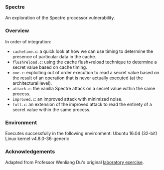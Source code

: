 ### Spectre 

An exploration of the Spectre processor vulnerability. 

### Overview

In order of integration: 

- `cachetime.c`: a quick look at how we can use timing to determine the presence of particular data in the cache. 
- `flushreload.c`: using the cache flush+reload technique to determine a secret value based on cache timing. 
- `ooe.c`: exploiting out of order execution to read a secret value based on the result of an operation that is never actually executed (at the architectural level).
- `attack.c`: the vanilla Spectre attack on a secret value within the same process. 
- `improved.c`: an improved attack with minimized noise. 
- `full.c`: an extension of the improved attack to read the entirety of a secret value within the same process.

### Environment

Executes successfully in the following environment: Ubuntu 16.04 (32-bit) Linux kernel v4.8.0-36-generic 

### Acknowledgements

Adapted from Professor Wenliang Du's original [laboratory exercise](http://www.cis.syr.edu/~wedu/seed/Labs_16.04/System/Spectre_Attack/). 
